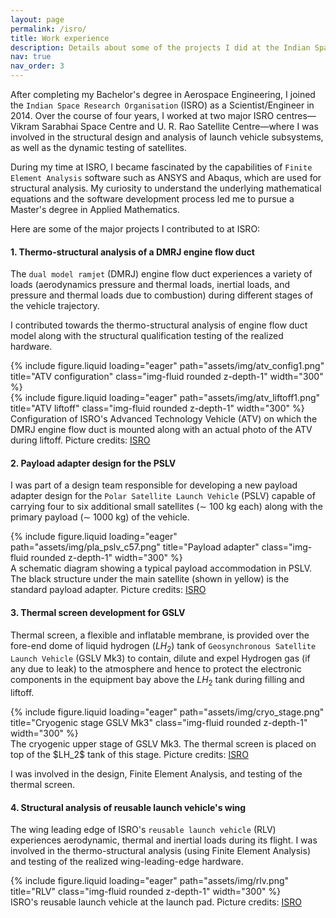 ```yaml
---
layout: page
permalink: /isro/
title: Work experience
description: Details about some of the projects I did at the Indian Space Research organisation.
nav: true
nav_order: 3
---
```


After completing my Bachelor's degree in Aerospace Engineering, I joined the `Indian Space Research Organisation` (ISRO) as a Scientist/Engineer in 2014. Over the course of four years, I worked at two major ISRO centres—Vikram Sarabhai Space Centre and U. R. Rao Satellite Centre—where I was involved in the structural design and analysis of launch vehicle subsystems, as well as the dynamic testing of satellites.

During my time at ISRO, I became fascinated by the capabilities of `Finite Element Analysis` software such as ANSYS and Abaqus, which are used for structural analysis. My curiosity to understand the underlying mathematical equations and the software development process led me to pursue a Master's degree in Applied Mathematics.

Here are some of the major projects I contributed to at ISRO:

#### 1. Thermo-structural analysis of a DMRJ engine flow duct

The `dual model ramjet` (DMRJ) engine flow duct experiences a variety of loads (aerodynamics pressure and thermal loads, inertial loads, and pressure and thermal loads due to combustion) during different stages of the vehicle trajectory. 

I contributed towards the thermo-structural analysis of engine flow duct model along with the structural qualification testing of the realized hardware. 
<div class="row">
    <div class="col-sm mt-3 mt-md-0 text-center">
        {% include figure.liquid loading="eager" path="assets/img/atv_config1.png" title="ATV configuration" class="img-fluid rounded z-depth-1" width="300" %}
    </div>
    <div class="col-sm mt-3 mt-md-0 text-center">
        {% include figure.liquid loading="eager" path="assets/img/atv_liftoff1.png" title="ATV liftoff" class="img-fluid rounded z-depth-1" width="300" %}
    </div>
</div>
<div class="caption">
    Configuration of ISRO's Advanced Technology Vehicle (ATV) on which the DMRJ engine flow duct is mounted along with an actual photo of the ATV during liftoff. Picture credits: <a href="https://www.isro.gov.in/ScramjetEngine.html">ISRO</a>
</div>

#### 2. Payload adapter design for the PSLV

I was part of a design team responsible for developing a new payload adapter design for the `Polar Satellite Launch Vehicle` (PSLV) capable of carrying four to six additional small satellites ($\sim$ 100 kg each) along with the primary payload ($\sim$ 1000 kg) of the vehicle. 
<div class="row">
    <div class="col-sm mt-3 mt-md-0 text-center">
        {% include figure.liquid loading="eager" path="assets/img/pla_pslv_c57.png" title="Payload adapter" class="img-fluid rounded z-depth-1" width="300" %}
    </div>
</div>
<div class="caption">
    A schematic diagram showing a typical payload accommodation in PSLV. The black structure under the main satellite (shown in yellow) is the standard payload adapter. 
    Picture credits: <a href="https://www.isro.gov.in/media_isro/pdf/AdityaL1_Mission_Brochure.pdf">ISRO</a>
</div>

#### 3. Thermal screen development for GSLV

Thermal screen, a flexible and inflatable membrane, is provided over the fore-end dome of liquid hydrogen ($LH_2$) tank of `Geosynchronous Satellite Launch Vehicle` (GSLV Mk3) to contain, dilute and expel Hydrogen  gas (if any due to leak) to the  atmosphere and hence to protect the electronic components in the equipment bay above the $LH_2$ tank during filling and liftoff.

<div class="row">
    <div class="col-sm mt-3 mt-md-0 text-center">
        {% include figure.liquid loading="eager" path="assets/img/cryo_stage.png" title="Cryogenic stage GSLV Mk3" class="img-fluid rounded z-depth-1" width="300" %}
    </div>
</div>
<div class="caption">
    The cryogenic upper stage of GSLV Mk3. The thermal screen is placed on top of the $LH_2$ tank of this stage. Picture credits: <a href="https://www.isro.gov.in/mission_GSAT-19_Gallery.html">ISRO</a>
</div>

I was involved in the design, Finite Element Analysis, and testing of the thermal screen.

#### 4. Structural analysis of reusable launch vehicle's wing 

The wing leading edge of ISRO's `reusable launch vehicle` (RLV) experiences aerodynamic, thermal and inertial loads during its flight. I was involved in the thermo-structural analysis (using Finite Element Analysis) and testing of the realized wing-leading-edge hardware. 

<div class="row">
    <div class="col-sm mt-3 mt-md-0 text-center">
        {% include figure.liquid loading="eager" path="assets/img/rlv.png" title="RLV" class="img-fluid rounded z-depth-1" width="300" %}
    </div>
</div>
<div class="caption">
    ISRO's reusable launch vehicle at the launch pad. Picture credits: <a href="https://www.isro.gov.in/mission_GSAT-19_Gallery.html">ISRO</a>
</div>